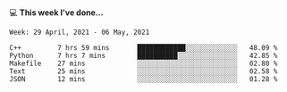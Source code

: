 💻 **This week I've done...**

<!--START_SECTION:waka-->
```text
Week: 29 April, 2021 - 06 May, 2021

C++         7 hrs 59 mins       ████████████░░░░░░░░░░░░░   48.09 % 
Python      7 hrs 7 mins        ██████████░░░░░░░░░░░░░░░   42.85 % 
Makefile    27 mins             ░░░░░░░░░░░░░░░░░░░░░░░░░   02.80 % 
Text        25 mins             ░░░░░░░░░░░░░░░░░░░░░░░░░   02.58 % 
JSON        12 mins             ░░░░░░░░░░░░░░░░░░░░░░░░░   01.28 %
```
<!--END_SECTION:waka-->
